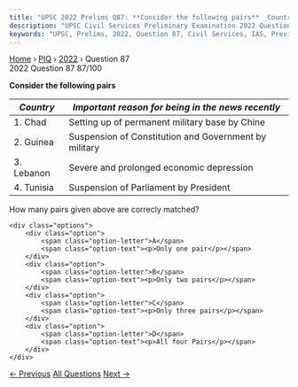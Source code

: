 ```yaml
---
title: "UPSC 2022 Prelims Q87: **Consider the following pairs** _Country_ |  _Important rea..."
description: "UPSC Civil Services Preliminary Examination 2022 Question 87 with options and answer"
keywords: "UPSC, Prelims, 2022, Question 87, Civil Services, IAS, Previous Year Questions"
---
```


<nav class="breadcrumb">
    <a href="../../">Home</a>
    <span>›</span>
    <a href="../">PIQ</a>
    <span>›</span>
    <a href="./">2022</a>
    <span>›</span>
    <span>Question 87</span>
</nav>

<div class="question-header">
    <div class="question-meta">
        <span class="year-badge">2022</span>
        <span class="question-number">Question 87</span>
        <span class="progress">87/100</span>
    </div>
    <div class="progress-bar">
        <div class="progress-fill" style="width: 87.0%"></div>
    </div>
</div>

<div class="question-content">
    <div class="question-text">
        <p><strong>Consider the following pairs</strong></p>
<table>
<thead>
<tr>
<th><em>Country</em></th>
<th><em>Important reason for being in the news recently</em></th>
</tr>
</thead>
<tbody>
<tr>
<td>1. Chad</td>
<td>Setting up of permanent military base by Chine</td>
</tr>
<tr>
<td>2. Guinea</td>
<td>Suspension of Constitution and Government by military</td>
</tr>
<tr>
<td>3. Lebanon</td>
<td>Severe and prolonged economic depression</td>
</tr>
<tr>
<td>4. Tunisia</td>
<td>Suspension of Parliament by President</td>
</tr>
</tbody>
</table>
<p>How many pairs given above are correcly matched?</p>
    </div>
    
    <div class="options">
        <div class="option">
            <span class="option-letter">A</span>
            <span class="option-text"><p>Only one pair</p></span>
        </div>
        <div class="option">
            <span class="option-letter">B</span>
            <span class="option-text"><p>Only two pairs</p></span>
        </div>
        <div class="option">
            <span class="option-letter">C</span>
            <span class="option-text"><p>Only three pairs</p></span>
        </div>
        <div class="option">
            <span class="option-letter">D</span>
            <span class="option-text"><p>All four Pairs</p></span>
        </div>
    </div>
</div>

<div class="question-nav">
    <a href="../q086-which-one-of-the-following-statements-best-reflect/" class="nav-btn prev">← Previous</a>
    <a href="../" class="nav-btn center">All Questions</a>
    <a href="../q088-consider-the-following-pairs-_region-often-mention/" class="nav-btn next">Next →</a>
</div>

